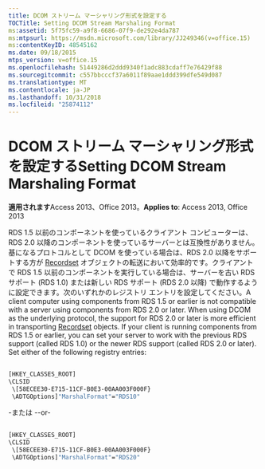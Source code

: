 ```yaml
---
title: DCOM ストリーム マーシャリング形式を設定する
TOCTitle: Setting DCOM Stream Marshaling Format
ms:assetid: 5f75fc59-a9f8-6686-07f9-de292e4da787
ms:mtpsurl: https://msdn.microsoft.com/library/JJ249346(v=office.15)
ms:contentKeyID: 48545162
ms.date: 09/18/2015
mtps_version: v=office.15
ms.openlocfilehash: 51449286d2ddd9340f1adc883cdaff7e76429f88
ms.sourcegitcommit: c557bbcccf37a6011f89aae1ddd399dfe549d087
ms.translationtype: MT
ms.contentlocale: ja-JP
ms.lasthandoff: 10/31/2018
ms.locfileid: "25874112"
---
```

# <a name="setting-dcom-stream-marshaling-format"></a><span data-ttu-id="99ae3-102">DCOM ストリーム マーシャリング形式を設定する</span><span class="sxs-lookup"><span data-stu-id="99ae3-102">Setting DCOM Stream Marshaling Format</span></span>


<span data-ttu-id="99ae3-103">**適用されます**Access 2013、Office 2013。</span><span class="sxs-lookup"><span data-stu-id="99ae3-103">**Applies to**: Access 2013, Office 2013</span></span>

<span data-ttu-id="99ae3-p101">RDS 1.5 以前のコンポーネントを使っているクライアント コンピューターは、RDS 2.0 以降のコンポーネントを使っているサーバーとは互換性がありません。基になるプロトコルとして DCOM を使っている場合は、RDS 2.0 以降をサポートする方が [Recordset](recordset-object-ado.md) オブジェクトの転送において効率的です。クライアントで RDS 1.5 以前のコンポーネントを実行している場合は、サーバーを古い RDS サポート (RDS 1.0) または新しい RDS サポート (RDS 2.0 以降) で動作するように設定できます。次のいずれかのレジストリ エントリを設定してください。</span><span class="sxs-lookup"><span data-stu-id="99ae3-p101">A client computer using components from RDS 1.5 or earlier is not compatible with a server using components from RDS 2.0 or later. When using DCOM as the underlying protocol, the support for RDS 2.0 or later is more efficient in transporting [Recordset](recordset-object-ado.md) objects. If your client is running components from RDS 1.5 or earlier, you can set your server to work with the previous RDS support (called RDS 1.0) or the newer RDS support (called RDS 2.0 or later). Set either of the following registry entries:</span></span>

```vb 
 
[HKEY_CLASSES_ROOT] 
\CLSID 
 \[58ECEE30-E715-11CF-B0E3-00AA003F000F} 
 \ADTGOptions]"MarshalFormat"="RDS10" 
```

<span data-ttu-id="99ae3-108">\-または -</span><span class="sxs-lookup"><span data-stu-id="99ae3-108">\-or-</span></span>

```vb 
 
[HKEY_CLASSES_ROOT] 
\CLSID 
 \[58ECEE30-E715-11CF-B0E3-00AA003F000F} 
 \ADTGOptions]"MarshalFormat"="RDS20" 
```

